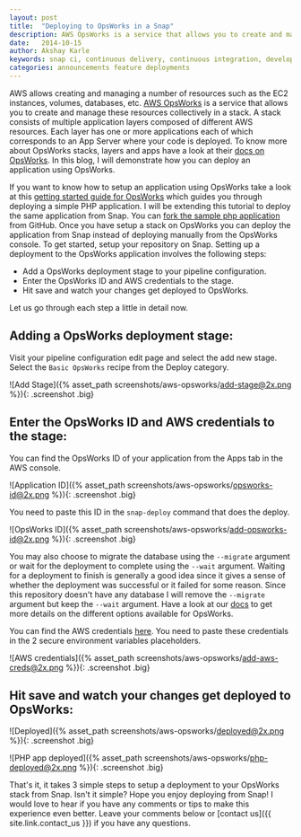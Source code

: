 ```yaml
---
layout: post
title:  "Deploying to OpsWorks in a Snap"
description: AWS OpsWorks is a service that allows you to create and manage these resources collectively in a stack.
date:   2014-10-15
author: Akshay Karle
keywords: snap ci, continuous delivery, continuous integration, developer tools, github, opsworks, deployments, AWS
categories: announcements feature deployments
---
```


AWS allows creating and managing a number of resources such as the EC2 instances, volumes, databases, etc. [AWS OpsWorks](http://aws.amazon.com/opsworks/) is a service that allows you to create and manage these resources collectively in a stack. A stack consists of multiple application layers composed of different AWS resources. Each layer has one or more applications each of which corresponds to an App Server where your code is deployed. To know more about OpsWorks stacks, layers and apps have a look at their [docs on OpsWorks](http://docs.aws.amazon.com/opsworks/latest/userguide/welcome.html). In this blog, I will demonstrate how you can deploy an application using OpsWorks.

If you want to know how to setup an application using OpsWorks take a look at this [getting started guide for OpsWorks](http://docs.aws.amazon.com/opsworks/latest/userguide/gettingstarted-simple.html) which guides you through deploying a simple PHP application. I will be extending this tutorial to deploy the same application from Snap. You can [fork the sample php application](https://github.com/amazonwebservices/opsworks-demo-php-simple-app) from GitHub. Once you have setup a stack on OpsWorks you can deploy the application from Snap instead of deploying manually from the OpsWorks console. To get started, setup your repository on Snap. Setting up a deployment to the OpsWorks application involves the following steps:

* Add a OpsWorks deployment stage to your pipeline configuration.
* Enter the OpsWorks ID and AWS credentials to the stage.
* Hit save and watch your changes get deployed to OpsWorks.

Let us go through each step a little in detail now.



## Adding a OpsWorks deployment stage:

Visit your pipeline configuration edit page and select the add new stage. Select the `Basic OpsWorks` recipe from the Deploy category.

![Add Stage]({% asset_path screenshots/aws-opsworks/add-stage@2x.png %}){: .screenshot .big}



## Enter the OpsWorks ID and AWS credentials to the stage:

You can find the OpsWorks ID of your application from the Apps tab in the AWS console.

![Application ID]({% asset_path screenshots/aws-opsworks/opsworks-id@2x.png %}){: .screenshot .big}

You need to paste this ID in the `snap-deploy` command that does the deploy.

![OpsWorks ID]({% asset_path screenshots/aws-opsworks/add-opsworks-id@2x.png %}){: .screenshot .big}

You may also choose to migrate the database using the `--migrate` argument or wait for the deployment to complete using the `--wait` argument. Waiting for a deployment to finish is generally a good idea since it gives a sense of whether the deployment was successful or it failed for some reason. Since this repository doesn't have any database I will remove the `--migrate` argument but keep the `--wait` argument. Have a look at our [docs](http://docs.snap-ci.com/deployments/aws-deployments/#using-opsworks-to-deploy-to-aws%23command-line-usage-of-snap-deploy-for-opsworks-deployments) to get more details on the different options available for OpsWorks.

You can find the AWS credentials [here](https://console.aws.amazon.com/iam/home?#security_credential). You need to paste these credentials in the 2 secure environment variables placeholders.

![AWS credentials]({% asset_path screenshots/aws-opsworks/add-aws-creds@2x.png %}){: .screenshot .big}



## Hit save and watch your changes get deployed to OpsWorks:

![Deployed]({% asset_path screenshots/aws-opsworks/deployed@2x.png %}){: .screenshot .big}

![PHP app deployed]({% asset_path screenshots/aws-opsworks/php-deployed@2x.png %}){: .screenshot .big}



That's it, it takes 3 simple steps to setup a deployment to your OpsWorks stack from Snap. Isn't it simple? Hope you enjoy deploying from Snap! I would love to hear if you have any comments or tips to make this experience even better. Leave your comments below or [contact us]({{ site.link.contact_us }}) if you have any questions.
